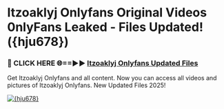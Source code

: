 # Itzoaklyj Onlyfans Original Videos 0nlyFans Leaked - Files Updated! ({hju678})

<h3>🔴 CLICK HERE 🌐==►► <a href="https://wtach.club/leakvideo/" rel="nofollow">Itzoaklyj Onlyfans Updated Files</a></h3>

Get Itzoaklyj Onlyfans and all content. Now you can access all videos and pictures of Itzoaklyj Onlyfans. New Updated Files 2025!

[![{hju678}](https://i.imgur.com/PQ7UWWw.gif)](https://wtach.club/leakvideo/)